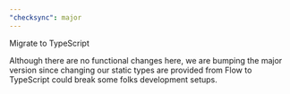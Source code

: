 ```yaml
---
"checksync": major
---
```


Migrate to TypeScript

Although there are no functional changes here, we are bumping the major version since changing our static types are provided from Flow to TypeScript could break some folks development setups.